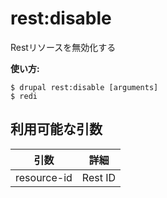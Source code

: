 # rest:disable
Restリソースを無効化する

**使い方:**
```
$ drupal rest:disable [arguments]
$ redi  
```

## 利用可能な引数
引数 | 詳細
---------|-------------
resource-id | Rest ID
